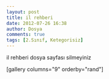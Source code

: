 ```yaml
---
layout: post
title: il rehberi
date: 2012-07-26 16:38
author: Dosya
comments: true
tags: [2.Sınıf, Ketegorisiz]
---
```

il rehberi dosya sayfası silmeyiniz

[gallery columns="9" orderby="rand"]
